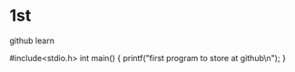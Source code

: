 # 1st
github learn



#include<stdio.h>
int main()
{
printf("first program to store at github\n");
}
